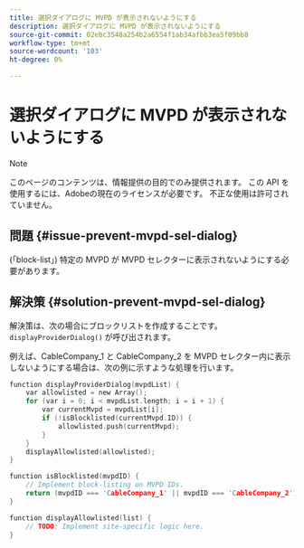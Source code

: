 ```yaml
---
title: 選択ダイアログに MVPD が表示されないようにする
description: 選択ダイアログに MVPD が表示されないようにする
source-git-commit: 02ebc3548a254b2a6554f1ab34afbb3ea5f09bb8
workflow-type: tm+mt
source-wordcount: '103'
ht-degree: 0%

---
```


# 選択ダイアログに MVPD が表示されないようにする

>[!NOTE]
>
>このページのコンテンツは、情報提供の目的でのみ提供されます。 この API を使用するには、Adobeの現在のライセンスが必要です。 不正な使用は許可されていません。

## 問題 {#issue-prevent-mvpd-sel-dialog}

(「block-list」) 特定の MVPD が MVPD セレクターに表示されないようにする必要があります。


## 解決策 {#solution-prevent-mvpd-sel-dialog}

解決策は、次の場合にブロックリストを作成することです。 `displayProviderDialog()` が呼び出されます。

例えば、CableCompany_1 と CableCompany_2 を MVPD セレクター内に表示しないようにする場合は、次の例に示すような処理を行います。

```C
function displayProviderDialog(mvpdList) {
    var allowlisted = new Array();
    for (var i = 0; i < mvpdList.length; i = i + 1) {
        var currentMvpd = mvpdList[i];
        if (!isBlocklisted(currentMvpd.ID)) {
            allowlisted.push(currentMvpd);
        }
    }
    displayAllowlisted(allowlisted);
}

function isBlocklisted(mvpdID) {
    // Implement block-listing on MVPD IDs.
    return (mvpdID === 'CableCompany_1' || mvpdID === 'CableCompany_2');
}

function displayAllowlisted(list) {
    // TODO: Implement site-specific logic here.
} 
```

<!--
**Related Information**

* [Allow MVPDs in the Selection Dialog](/help/authentication/allow-mvpd-selectn-dialog.md)
* **Code samples**
* [Programmer integration guide](/help/authentication/programmer-integration-guide-overview.md)
-->
